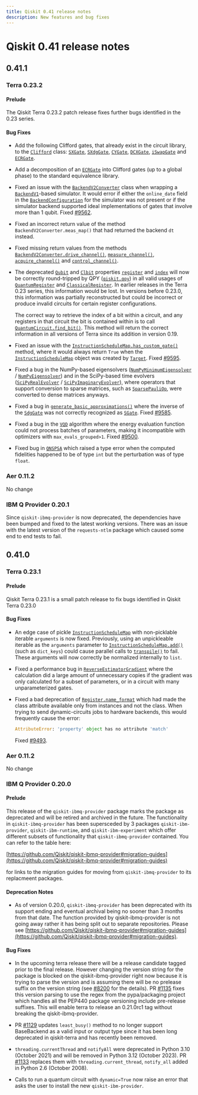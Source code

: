 ```yaml
---
title: Qiskit 0.41 release notes
description: New features and bug fixes
---
```


# Qiskit 0.41 release notes

## 0.41.1

<span id="release-notes-terra-0-23-2" />

<span id="id55" />

### Terra 0.23.2

<span id="release-notes-terra-0-23-2-prelude" />

<span id="id56" />

#### Prelude

The Qiskit Terra 0.23.2 patch release fixes further bugs identified in the 0.23 series.

<span id="release-notes-terra-0-23-2-bug-fixes" />

<span id="id57" />

#### Bug Fixes

*   Add the following Clifford gates, that already exist in the circuit library, to the [`Clifford`](/api/qiskit/0.45/qiskit.quantum_info.Clifford "qiskit.quantum_info.Clifford") class: [`SXGate`](/api/qiskit/0.45/qiskit.circuit.library.SXGate "qiskit.circuit.library.SXGate"), [`SXdgGate`](/api/qiskit/0.45/qiskit.circuit.library.SXdgGate "qiskit.circuit.library.SXdgGate"), [`CYGate`](/api/qiskit/0.45/qiskit.circuit.library.CYGate "qiskit.circuit.library.CYGate"), [`DCXGate`](/api/qiskit/0.45/qiskit.circuit.library.DCXGate "qiskit.circuit.library.DCXGate"), [`iSwapGate`](/api/qiskit/0.45/qiskit.circuit.library.iSwapGate "qiskit.circuit.library.iSwapGate") and [`ECRGate`](/api/qiskit/0.45/qiskit.circuit.library.ECRGate "qiskit.circuit.library.ECRGate").

*   Add a decomposition of an [`ECRGate`](/api/qiskit/0.45/qiskit.circuit.library.ECRGate "qiskit.circuit.library.ECRGate") into Clifford gates (up to a global phase) to the standard equivalence library.

*   Fixed an issue with the [`BackendV2Converter`](/api/qiskit/0.45/qiskit.providers.BackendV2Converter "qiskit.providers.BackendV2Converter") class when wrapping a [`BackendV1`](/api/qiskit/0.45/qiskit.providers.BackendV1 "qiskit.providers.BackendV1")-based simulator. It would error if either the `online_date` field in the [`BackendConfiguration`](/api/qiskit/0.45/qiskit.providers.models.BackendConfiguration "qiskit.providers.models.BackendConfiguration") for the simulator was not present or if the simulator backend supported ideal implementations of gates that involve more than 1 qubit. Fixed [#9562](https://github.com/Qiskit/qiskit-terra/issues/9562).

*   Fixed an incorrect return value of the method `BackendV2Converter.meas_map()` that had returned the backend `dt` instead.

*   Fixed missing return values from the methods [`BackendV2Converter.drive_channel()`](/api/qiskit/0.45/qiskit.providers.BackendV2Converter#drive_channel "qiskit.providers.BackendV2Converter.drive_channel"), [`measure_channel()`](/api/qiskit/0.45/qiskit.providers.BackendV2Converter#measure_channel "qiskit.providers.BackendV2Converter.measure_channel"), [`acquire_channel()`](/api/qiskit/0.45/qiskit.providers.BackendV2Converter#acquire_channel "qiskit.providers.BackendV2Converter.acquire_channel") and [`control_channel()`](/api/qiskit/0.45/qiskit.providers.BackendV2Converter#control_channel "qiskit.providers.BackendV2Converter.control_channel").

*   The deprecated [`Qubit`](/api/qiskit/0.45/qiskit.circuit.Qubit "qiskit.circuit.Qubit") and [`Clbit`](/api/qiskit/0.45/qiskit.circuit.Clbit "qiskit.circuit.Clbit") properties [`register`](/api/qiskit/0.46/qiskit.circuit.Qubit#register "qiskit.circuit.Qubit.register") and [`index`](/api/qiskit/0.46/qiskit.circuit.Qubit#index "qiskit.circuit.Qubit.index") will now be correctly round-tripped by QPY ([`qiskit.qpy`](/api/qiskit/0.45/qpy#module-qiskit.qpy "qiskit.qpy")) in all valid usages of [`QuantumRegister`](/api/qiskit/0.45/qiskit.circuit.QuantumRegister "qiskit.circuit.QuantumRegister") and [`ClassicalRegister`](/api/qiskit/0.45/qiskit.circuit.ClassicalRegister "qiskit.circuit.ClassicalRegister"). In earlier releases in the Terra 0.23 series, this information would be lost. In versions before 0.23.0, this information was partially reconstructed but could be incorrect or produce invalid circuits for certain register configurations.

    The correct way to retrieve the index of a bit within a circuit, and any registers in that circuit the bit is contained within is to call [`QuantumCircuit.find_bit()`](/api/qiskit/0.45/qiskit.circuit.QuantumCircuit#find_bit "qiskit.circuit.QuantumCircuit.find_bit"). This method will return the correct information in all versions of Terra since its addition in version 0.19.

*   Fixed an issue with the [`InstructionScheduleMap.has_custom_gate()`](/api/qiskit/0.45/qiskit.pulse.InstructionScheduleMap#has_custom_gate "qiskit.pulse.InstructionScheduleMap.has_custom_gate") method, where it would always return `True` when the [`InstructionScheduleMap`](/api/qiskit/0.45/qiskit.pulse.InstructionScheduleMap "qiskit.pulse.InstructionScheduleMap") object was created by [`Target`](/api/qiskit/0.45/qiskit.transpiler.Target "qiskit.transpiler.Target"). Fixed [#9595](https://github.com/Qiskit/qiskit-terra/issues/9595).

*   Fixed a bug in the NumPy-based eigensolvers ([`NumPyMinimumEigensolver`](/api/qiskit/0.46/qiskit.algorithms.minimum_eigensolvers.NumPyMinimumEigensolver "qiskit.algorithms.minimum_eigensolvers.NumPyMinimumEigensolver") / [`NumPyEigensolver`](/api/qiskit/0.46/qiskit.algorithms.eigensolvers.NumPyEigensolver "qiskit.algorithms.eigensolvers.NumPyEigensolver")) and in the SciPy-based time evolvers ([`SciPyRealEvolver`](/api/qiskit/0.46/qiskit.algorithms.SciPyRealEvolver "qiskit.algorithms.SciPyRealEvolver") / [`SciPyImaginaryEvolver`](/api/qiskit/0.46/qiskit.algorithms.SciPyImaginaryEvolver "qiskit.algorithms.SciPyImaginaryEvolver")), where operators that support conversion to sparse matrices, such as [`SparsePauliOp`](/api/qiskit/0.45/qiskit.quantum_info.SparsePauliOp "qiskit.quantum_info.SparsePauliOp"), were converted to dense matrices anyways.

*   Fixed a bug in [`generate_basic_approximations()`](/api/qiskit/0.45/synthesis#qiskit.synthesis.generate_basic_approximations "qiskit.synthesis.generate_basic_approximations") where the inverse of the [`SdgGate`](/api/qiskit/0.45/qiskit.circuit.library.SdgGate "qiskit.circuit.library.SdgGate") was not correctly recognized as [`SGate`](/api/qiskit/0.45/qiskit.circuit.library.SGate "qiskit.circuit.library.SGate"). Fixed [#9585](https://github.com/Qiskit/qiskit-terra/issues/9585).

*   Fixed a bug in the [`VQD`](/api/qiskit/0.46/qiskit.algorithms.eigensolvers.VQD "qiskit.algorithms.eigensolvers.VQD") algorithm where the energy evaluation function could not process batches of parameters, making it incompatible with optimizers with `max_evals_grouped>1`. Fixed [#9500](https://github.com/Qiskit/qiskit-terra/issues/9500).

*   Fixed bug in [`QNSPSA`](/api/qiskit/0.46/qiskit.algorithms.optimizers.QNSPSA "qiskit.algorithms.optimizers.QNSPSA") which raised a type error when the computed fidelities happened to be of type `int` but the perturbation was of type `float`.

<span id="aer-0-11-2" />

### Aer 0.11.2

No change

<span id="ibm-q-provider-0-20-1" />

<span id="release-notes-ibmq-0-20-1" />

### IBM Q Provider 0.20.1

Since `qiskit-ibmq-provider` is now deprecated, the dependencies have been bumped and fixed to the latest working versions. There was an issue with the latest version of the `requests-ntlm` package which caused some end to end tests to fail.

<span id="qiskit-0-41-0" />

## 0.41.0

<span id="terra-0-23-1" />

### Terra 0.23.1

<span id="release-notes-0-23-1-prelude" />

<span id="id58" />

#### Prelude

Qiskit Terra 0.23.1 is a small patch release to fix bugs identified in Qiskit Terra 0.23.0

<span id="release-notes-0-23-1-bug-fixes" />

<span id="id59" />

#### Bug Fixes

*   An edge case of pickle [`InstructionScheduleMap`](/api/qiskit/0.45/qiskit.pulse.InstructionScheduleMap "qiskit.pulse.InstructionScheduleMap") with non-picklable iterable `arguments` is now fixed. Previously, using an unpickleable iterable as the `arguments` parameter to [`InstructionScheduleMap.add()`](/api/qiskit/0.45/qiskit.pulse.InstructionScheduleMap#add "qiskit.pulse.InstructionScheduleMap.add") (such as `dict_keys`) could cause parallel calls to [`transpile()`](/api/qiskit/0.45/compiler#qiskit.compiler.transpile "qiskit.compiler.transpile") to fail. These arguments will now correctly be normalized internally to `list`.

*   Fixed a performance bug in [`ReverseEstimatorGradient`](/api/qiskit/0.46/qiskit.algorithms.gradients.ReverseEstimatorGradient "qiskit.algorithms.gradients.ReverseEstimatorGradient") where the calculation did a large amount of unnecessary copies if the gradient was only calculated for a subset of parameters, or in a circuit with many unparameterized gates.

*   Fixed a bad deprecation of [`Register.name_format`](/api/qiskit/0.46/qiskit.circuit.Register#name_format "qiskit.circuit.Register.name_format") which had made the class attribute available only from instances and not the class. When trying to send dynamic-circuits jobs to hardware backends, this would frequently cause the error:

    ```python
    AttributeError: 'property' object has no attribute 'match'
    ```

    Fixed [#9493](https://github.com/Qiskit/qiskit-terra/issues/9493).

<span id="id60" />

### Aer 0.11.2

No change

<span id="ibm-q-provider-0-20-0" />

<span id="release-notes-ibmq-0-20-0" />

### IBM Q Provider 0.20.0

<span id="id61" />

#### Prelude

This release of the `qiskit-ibmq-provider` package marks the package as deprecated and will be retired and archived in the future. The functionality in `qiskit-ibmq-provider` has been supersceded by 3 packages `qiskit-ibm-provider`, `qiskit-ibm-runtime`, and `qiskit-ibm-experiment` which offer different subsets of functionality that `qiskit-ibmq-provider` contained. You can refer to the table here:

[https://github.com/Qiskit/qiskit-ibmq-provider#migration-guides](https://github.com/Qiskit/qiskit-ibmq-provider#migration-guides)

for links to the migration guides for moving from `qiskit-ibmq-provider` to its replacmeent packages.

<span id="release-notes-ibmq-0-20-0-deprecation-notes" />

<span id="id62" />

#### Deprecation Notes

*   As of version 0.20.0, `qiskit-ibmq-provider` has been deprecated with its support ending and eventual archival being no sooner than 3 months from that date. The function provided by qiskit-ibmq-provider is not going away rather it has being split out to separate repositories. Please see [https://github.com/Qiskit/qiskit-ibmq-provider#migration-guides](https://github.com/Qiskit/qiskit-ibmq-provider#migration-guides).

<span id="release-notes-ibmq-0-20-0-bug-fixes" />

<span id="id63" />

#### Bug Fixes

*   In the upcoming terra release there will be a release candidate tagged prior to the final release. However changing the version string for the package is blocked on the qiskit-ibmq-provider right now because it is trying to parse the version and is assuming there will be no prelease suffix on the version string (see [#8200](https://github.com/Qiskit/qiskit-terra/pull/8200) for the details). PR [#1135](https://github.com/Qiskit/qiskit-ibmq-provider/pull/1135) fixes this version parsing to use the regex from the pypa/packaging project which handles all the PEP440 package versioning include pre-release suffixes. This will enable terra to release an 0.21.0rc1 tag without breaking the qiskit-ibmq-provider.

*   PR [#1129](https://github.com/Qiskit/qiskit-ibmq-provider/pull/1129) updates `least_busy()` method to no longer support BaseBackend as a valid input or output type since it has been long deprecated in qiskit-terra and has recently been removed.

*   `threading.currentThread` and `notifyAll` were deprecated in Python 3.10 (October 2021) and will be removed in Python 3.12 (October 2023). PR [#1133](https://github.com/Qiskit/qiskit-ibmq-provider/pull/1133) replaces them with `threading.current_thread`, `notify_all` added in Python 2.6 (October 2008).

*   Calls to run a quantum circuit with `dynamic=True` now raise an error that asks the user to install the new `qiskit-ibm-provider`.

<span id="qiskit-0-40-0" />